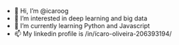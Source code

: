 - 👋 Hi, I’m @icaroog
- 👀 I’m interested in deep learning and big data
- 🌱 I’m currently learning Python and Javascript
- 📫 My linkedin profile is /in/ícaro-oliveira-206393194/

<!---
icaroog/icaroog is a ✨ special ✨ repository because its `README.md` (this file) appears on your GitHub profile.
You can click the Preview link to take a look at your changes.
--->
